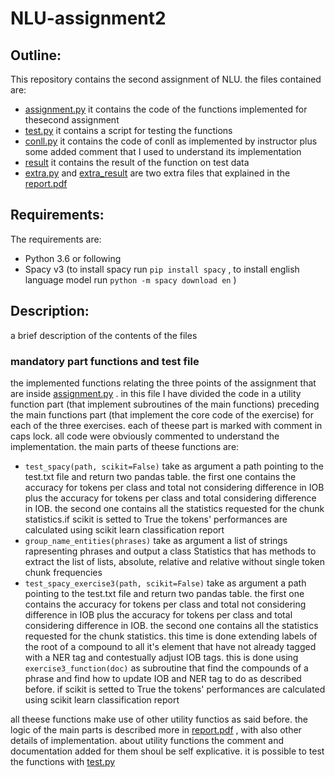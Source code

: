 # NLU-assignment2
## Outline:
This repository contains the second assignment of NLU.
the files contained are:
- [assignment.py](./assignment.py)
  it contains the code of the functions implemented for thesecond assignment
- [test.py](./test.py)
  it contains a script for testing the functions
- [conll.py](./conll.py)
  it contains the code of conll as implemented by instructor plus some added comment that I used to understand its implementation
- [result](./result)
  it contains the result of the function on test data
- [extra.py](./extra.py) and [extra_result](./extra_result) are two extra files that explained in the [report.pdf](./report.pdf)
  
## Requirements:
The requirements are:
- Python 3.6 or following
- Spacy v3 (to install spacy run `pip install spacy` , to install english language model  run `python -m spacy download en` )



## Description:
a brief description of the contents of the files

### mandatory part functions and test file
the implemented functions relating the three points of the assignment that are inside [assignment.py](./assignment.py) . in this file I have divided the code in a utility function part (that implement subroutines of the main functions) preceding the main functions part (that implement the core code of the exercise) for each of the three exercises. each of theese part is marked with comment in caps lock. all code were obviously commented to understand the implementation. 
the main parts of theese functions are:
- `test_spacy(path, scikit=False)` take as argument a path pointing to the test.txt file and return two pandas table. the first one contains the accuracy for tokens per class and total not considering difference in IOB plus  the accuracy for tokens per class and total  considering difference in IOB. the second one contains all the statistics requested for the chunk statistics.if scikit is setted to True the tokens' performances are calculated using scikit learn classification report
- `group_name_entities(phrases)` take as argument a list of strings rapresenting phrases and output a class Statistics that has methods to extract the list of lists, absolute, relative and relative without single token chunk frequencies
- `test_spacy_exercise3(path, scikit=False)` take as argument a path pointing to the test.txt file and return two pandas table. the first one contains the accuracy for tokens per class and total not considering difference in IOB plus  the accuracy for tokens per class and total  considering difference in IOB. the second one contains all the statistics requested for the chunk statistics. this time is done extending labels of the root of a compound to all it's element that have not already tagged with a NER tag and contestually adjust IOB tags. this is done using `exercise3_function(doc)` as subroutine that find the compounds of a phrase and find how to update IOB and NER tag to do as described before. if scikit is setted to True the tokens' performances are calculated using scikit learn classification report

all theese functions make use of other utility functios as said before. the logic of the main parts is described more in [report.pdf](./report.pdf) , with also other details of implementation. about utility functions the comment and documentation added for them shoul be self explicative.
it is possible to test the functions with [test.py](./test.py) 

